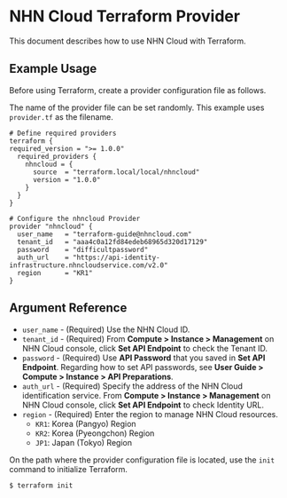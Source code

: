 # NHN Cloud Terraform Provider

This document describes how to use NHN Cloud with Terraform.

## Example Usage

Before using Terraform, create a provider configuration file as follows.

The name of the provider file can be set randomly. This example uses `provider.tf` as the filename.

```
# Define required providers
terraform {
required_version = ">= 1.0.0"
  required_providers {
    nhncloud = {
      source  = "terraform.local/local/nhncloud"
      version = "1.0.0"
    }
  }
}

# Configure the nhncloud Provider
provider "nhncloud" {
  user_name   = "terraform-guide@nhncloud.com"
  tenant_id   = "aaa4c0a12fd84edeb68965d320d17129"
  password    = "difficultpassword"
  auth_url    = "https://api-identity-infrastructure.nhncloudservice.com/v2.0"
  region      = "KR1"
}
```

## Argument Reference

* `user_name` - (Required) Use the NHN Cloud ID.
* `tenant_id` - (Required) From **Compute > Instance > Management** on NHN Cloud console, click **Set API Endpoint** to check the Tenant ID.
* `password` - (Required) Use **API Password** that you saved in **Set API Endpoint**. Regarding how to set API passwords, see **User Guide > Compute > Instance > API Preparations**.
* `auth_url` - (Required) Specify the address of the NHN Cloud identification service. From **Compute > Instance > Management** on NHN Cloud console, click **Set API Endpoint** to check Identity URL.
* `region` - (Required) Enter the region to manage NHN Cloud resources.
    * `KR1`: Korea (Pangyo) Region
    * `KR2`: Korea (Pyeongchon) Region
    * `JP1`: Japan (Tokyo) Region

On the path where the provider configuration file is located, use the `init` command to initialize Terraform.

```sh
$ terraform init
```